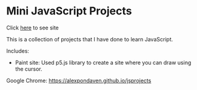# Mini JavaScript Projects

Click <a href="https://alexpondaven.github.io/jsprojects" target="_blank">here</a> to see site 

This is a collection of projects that I have done to learn JavaScript.

Includes:
- Paint site: Used p5.js library to create a site where you can draw using the cursor.

Google Chrome:
https://alexpondaven.github.io/jsprojects

